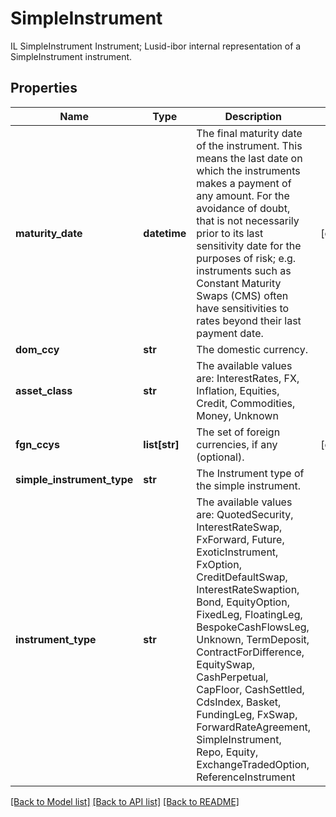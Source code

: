 # SimpleInstrument

IL SimpleInstrument Instrument; Lusid-ibor internal representation of a SimpleInstrument instrument.

## Properties
Name | Type | Description | Notes
------------ | ------------- | ------------- | -------------
**maturity_date** | **datetime** | The final maturity date of the instrument. This means the last date on which the instruments makes a payment of any amount.  For the avoidance of doubt, that is not necessarily prior to its last sensitivity date for the purposes of risk; e.g. instruments such as  Constant Maturity Swaps (CMS) often have sensitivities to rates beyond their last payment date. | [optional] 
**dom_ccy** | **str** | The domestic currency. | 
**asset_class** | **str** | The available values are: InterestRates, FX, Inflation, Equities, Credit, Commodities, Money, Unknown | 
**fgn_ccys** | **list[str]** | The set of foreign currencies, if any (optional). | [optional] 
**simple_instrument_type** | **str** | The Instrument type of the simple instrument. | 
**instrument_type** | **str** | The available values are: QuotedSecurity, InterestRateSwap, FxForward, Future, ExoticInstrument, FxOption, CreditDefaultSwap, InterestRateSwaption, Bond, EquityOption, FixedLeg, FloatingLeg, BespokeCashFlowsLeg, Unknown, TermDeposit, ContractForDifference, EquitySwap, CashPerpetual, CapFloor, CashSettled, CdsIndex, Basket, FundingLeg, FxSwap, ForwardRateAgreement, SimpleInstrument, Repo, Equity, ExchangeTradedOption, ReferenceInstrument | 

[[Back to Model list]](../README.md#documentation-for-models) [[Back to API list]](../README.md#documentation-for-api-endpoints) [[Back to README]](../README.md)



